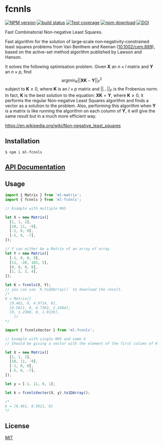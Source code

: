 # fcnnls

[![NPM version][npm-image]][npm-url]
[![build status][ci-image]][ci-url]
[![Test coverage][codecov-image]][codecov-url]
[![npm download][download-image]][download-url]
[![DOI](https://zenodo.org/badge/DOI/10.5281/zenodo.8189402.svg)](https://doi.org/10.5281/zenodo.8189402)

Fast Combinatorial Non-negative Least Squares.

Fast algorithm for the solution of large‐scale non‐negativity‐constrained least squares problems from Van Benthem and Keenan ([10.1002/cem.889](http://doi.org/10.1002/cem.889)), based on the active-set method algorithm published by Lawson and Hanson.

It solves the following optimisation problem.
Given $\mathbf{X}$ an $n \times l$ matrix and $\mathbf{Y}$ an $n\times p$, find $$\mathrm{argmin}_K ||\mathbf{XK} -\mathbf{Y}||^2_F$$ subject to $\mathbf{K}\geq 0$, where $\mathbf{K}$ is an $l \times p$ matrix and $||\ldots||_F$ is the Frobenius norm. In fact, $\mathbf{K}$ is the best solution to the equation: $\mathbf{XK}=\mathbf{Y}$, where $\mathbf{K} \geq 0$, it performs the regular Non-negative Least Squares algorithm and finds a vector as a solution to the problem. Also, performing this algorithm when $\mathbf{Y}$ is a matrix is like running the algorithm on each column of $\mathbf{Y}$, it will give the same result but in a much more efficient way.

https://en.wikipedia.org/wiki/Non-negative_least_squares

## Installation

`$ npm i ml-fcnnls`

## [API Documentation](https://mljs.github.io/fcnnls/)

## Usage

```js
import { Matrix } from 'ml-matrix';
import { fcnnls } from 'ml-fcnnls';

// Example with multiple RHS

let X = new Matrix([
  [1, 1, 2],
  [10, 11, -9],
  [-1, 0, 0],
  [-5, 6, -7],
]);

// Y can either be a Matrix of an array of array
let Y = new Matrix([
  [-1, 0, 0, 9],
  [11, -20, 103, 5],
  [0, 0, 0, 0],
  [1, 2, 3, 4],
]);

let K = fcnnls(X, Y);
// you can use `K.to2DArray()` to download the result.
/*
K = Matrix([
  [0.461, 0, 4.9714, 0],
  [0.5611, 0, 4.7362, 2.2404],
  [0, 1.2388, 0, 1.9136],
    ])
*/

import { fcnnlsVector } from 'ml-fcnnls';

// Example with single RHS and same X
// Should be giving a vector with the element of the first column of K in the previous example, since y is the first column of Y

let X = new Matrix([
  [1, 1, 2],
  [10, 11, -9],
  [-1, 0, 0],
  [-5, 6, -7],
]);

let y = [-1, 11, 0, 1];

let k = fcnnlsVector(X, y).to1DArray();

/*
k = [0.461, 0.5611, 0]
*/
```

## License

[MIT](./LICENSE)

[npm-image]: https://img.shields.io/npm/v/ml-fcnnls.svg
[npm-url]: https://www.npmjs.com/package/ml-fcnnls
[ci-image]: https://github.com/mljs/fcnnls/workflows/Node.js%20CI/badge.svg?branch=main
[ci-url]: https://github.com/mljs/fcnnls/actions?query=workflow%3A%22Node.js+CI%22
[codecov-image]: https://img.shields.io/codecov/c/github/mljs/fcnnls.svg
[codecov-url]: https://codecov.io/gh/mljs/fcnnls
[download-image]: https://img.shields.io/npm/dm/ml-fcnnls.svg
[download-url]: https://www.npmjs.com/package/ml-fcnnls
